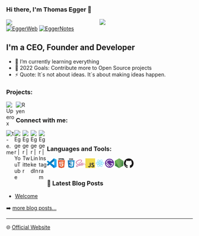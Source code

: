 <!---
  _____   _                                           _____                               
 |_   _| | |__     ___    _ __ ___     __ _   ___    | ____|   __ _    __ _    ___   _ __ 
   | |   | '_ \   / _ \  | '_ ` _ \   / _` | / __|   |  _|    / _` |  / _` |  / _ \ | '__|
   | |   | | | | | (_) | | | | | | | | (_| | \__ \   | |___  | (_| | | (_| | |  __/ | |   
   |_|   |_| |_|  \___/  |_| |_| |_|  \__,_| |___/   |_____|  \__, |  \__, |  \___| |_|   
                                                              |___/   |___/               
© 2022 Thomas Egger
--->

### Hi there, I'm Thomas Egger 👋

<img width="50%" align="right" src="https://github-readme-stats.vercel.app/api?username=egger&count_private=true&show_icons=true&theme=dark&hide_border=true&include_all_commits=true">
<img width="50%" height="1px" align="right" src="https://i.imgur.com/DkKayja.png">
<img width="50%" align="right" src="https://github-readme-stats.vercel.app/api/top-langs/?username=egger&theme=dark&hide_border=true&layout=compact">

[![EggerWeb](https://img.shields.io/badge/Egger-Web-orange)](https://t-e.me)
[![EggerNotes](https://img.shields.io/badge/Egger-Notes-blue)](https://eggernotes.com)

## I'm a CEO, Founder and Developer

- 🌱 I’m currently learning everything
- 🥅 2022 Goals: Contribute more to Open Source projects
- ⚡ Quote: It´s not about ideas. It´s about making ideas happen.

### Projects:

[<img align="left" alt="Uperox" width="26px" src="https://dystatic.com/uperox_white.png" />][upproject]
[<img align="left" alt="Ryen" width="26px" src="https://r-ltd.com/favicon-32x32.png" />][ryproject]

<br />

### Connect with me:

[<img align="left" alt="t-e.me" width="22px" src="https://dystatic.com/te.png" />][website]
[<img align="left" alt="Egger | YouTube" width="22px" src="https://cdn2.iconfinder.com/data/icons/social-media-2285/512/1_Youtube_colored_svg-512.png" />][youtube]
[<img align="left" alt="Egger | Twitter" width="22px" src="https://cdn2.iconfinder.com/data/icons/social-media-2285/512/1_Twitter_colored_svg-512.png" />][twitter]
[<img align="left" alt="Egger | LinkedIn" width="22px" src="https://cdn2.iconfinder.com/data/icons/social-media-2285/512/1_Linkedin_unofficial_colored_svg-512.png" />][linkedin]
[<img align="left" alt="Egger | Instagram" width="22px" src="https://cdn2.iconfinder.com/data/icons/social-media-2285/512/1_Instagram_colored_svg_1-512.png" />][instagram]

<br />

### Languages and Tools:

[<img align="left" alt="Visual Studio Code" width="26px" src="https://raw.githubusercontent.com/github/explore/80688e429a7d4ef2fca1e82350fe8e3517d3494d/topics/visual-studio-code/visual-studio-code.png" />][latproject]
[<img align="left" alt="HTML5" width="26px" src="https://raw.githubusercontent.com/github/explore/80688e429a7d4ef2fca1e82350fe8e3517d3494d/topics/html/html.png" />][latproject]
[<img align="left" alt="CSS3" width="26px" src="https://raw.githubusercontent.com/github/explore/80688e429a7d4ef2fca1e82350fe8e3517d3494d/topics/css/css.png" />][latproject]
[<img align="left" alt="Sass" width="26px" src="https://raw.githubusercontent.com/github/explore/80688e429a7d4ef2fca1e82350fe8e3517d3494d/topics/sass/sass.png" />][latproject]
[<img align="left" alt="JavaScript" width="26px" src="https://raw.githubusercontent.com/github/explore/80688e429a7d4ef2fca1e82350fe8e3517d3494d/topics/javascript/javascript.png" />][latproject]
[<img align="left" alt="React" width="26px" src="https://raw.githubusercontent.com/github/explore/80688e429a7d4ef2fca1e82350fe8e3517d3494d/topics/react/react.png" />][latproject]
[<img align="left" alt="Gatsby" width="26px" src="https://raw.githubusercontent.com/github/explore/e94815998e4e0713912fed477a1f346ec04c3da2/topics/gatsby/gatsby.png" />][latproject]
[<img align="left" alt="Node.js" width="26px" src="https://raw.githubusercontent.com/github/explore/80688e429a7d4ef2fca1e82350fe8e3517d3494d/topics/nodejs/nodejs.png" />][latproject]
[<img align="left" alt="GitHub" width="26px" src="https://raw.githubusercontent.com/github/explore/78df643247d429f6cc873026c0622819ad797942/topics/github/github.png" />][latproject]

<br />
<br />

### 📕 Latest Blog Posts

<!-- BLOG-POST-LIST:START -->
- [Welcome](https://eggernotes.com/welcome-62dd200b7166)
<!-- BLOG-POST-LIST:END -->

➡️ [more blog posts...](https://eggernotes.com)

---

🌐 [Official Website](https://egger.ai)

[website]: https://t-e.me
[twitter]: https://twitter.com/TomEgger
[youtube]: https://youtube.com/TomEgger
[instagram]: https://instagram.com/thomasegger
[linkedin]: https://linkedin.com/in/TomEgger
[upproject]: https://www.uperox.com
[ryproject]: https://www.ryen.org
[latproject]: #
